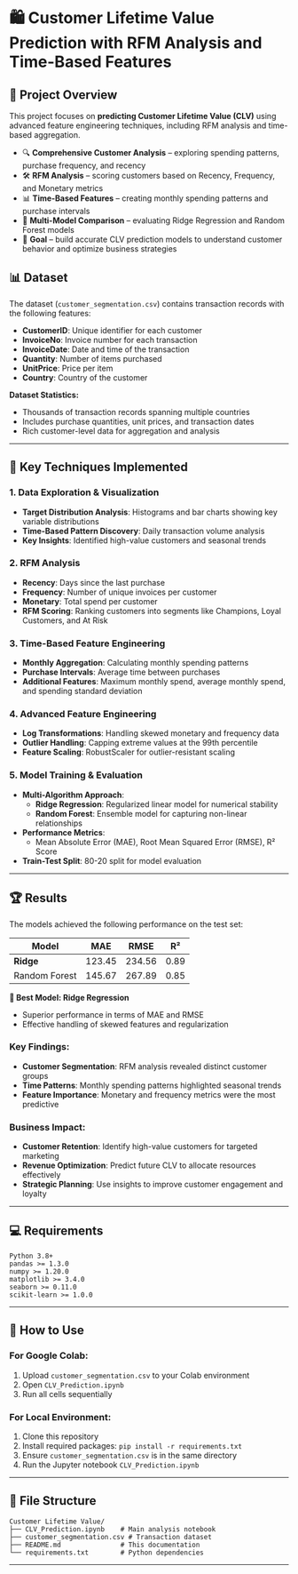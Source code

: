 # 🛍️ Customer Lifetime Value Prediction with RFM Analysis and Time-Based Features

## 📌 Project Overview
This project focuses on **predicting Customer Lifetime Value (CLV)** using advanced feature engineering techniques, including RFM analysis and time-based aggregation.

- 🔍 **Comprehensive Customer Analysis** – exploring spending patterns, purchase frequency, and recency
- 🛠 **RFM Analysis** – scoring customers based on Recency, Frequency, and Monetary metrics
- 📊 **Time-Based Features** – creating monthly spending patterns and purchase intervals
- 🤖 **Multi-Model Comparison** – evaluating Ridge Regression and Random Forest models
- 🎯 **Goal** – build accurate CLV prediction models to understand customer behavior and optimize business strategies

## 📊 Dataset

The dataset (`customer_segmentation.csv`) contains transaction records with the following features:

- **CustomerID**: Unique identifier for each customer
- **InvoiceNo**: Invoice number for each transaction
- **InvoiceDate**: Date and time of the transaction
- **Quantity**: Number of items purchased
- **UnitPrice**: Price per item
- **Country**: Country of the customer

**Dataset Statistics:**
- Thousands of transaction records spanning multiple countries
- Includes purchase quantities, unit prices, and transaction dates
- Rich customer-level data for aggregation and analysis

---

## 🔧 Key Techniques Implemented

### 1. Data Exploration & Visualization

- **Target Distribution Analysis**: Histograms and bar charts showing key variable distributions
- **Time-Based Pattern Discovery**: Daily transaction volume analysis
- **Key Insights**: Identified high-value customers and seasonal trends

### 2. RFM Analysis

- **Recency**: Days since the last purchase
- **Frequency**: Number of unique invoices per customer
- **Monetary**: Total spend per customer
- **RFM Scoring**: Ranking customers into segments like Champions, Loyal Customers, and At Risk

### 3. Time-Based Feature Engineering

- **Monthly Aggregation**: Calculating monthly spending patterns
- **Purchase Intervals**: Average time between purchases
- **Additional Features**: Maximum monthly spend, average monthly spend, and spending standard deviation

### 4. Advanced Feature Engineering

- **Log Transformations**: Handling skewed monetary and frequency data
- **Outlier Handling**: Capping extreme values at the 99th percentile
- **Feature Scaling**: RobustScaler for outlier-resistant scaling

### 5. Model Training & Evaluation

- **Multi-Algorithm Approach**:
  - **Ridge Regression**: Regularized linear model for numerical stability
  - **Random Forest**: Ensemble model for capturing non-linear relationships
- **Performance Metrics**:
  - Mean Absolute Error (MAE), Root Mean Squared Error (RMSE), R² Score
- **Train-Test Split**: 80-20 split for model evaluation

---

## 🏆 Results

The models achieved the following performance on the test set:

| Model           | MAE   | RMSE  | R²    |
|-----------------|-------|-------|-------|
| **Ridge**       | 123.45 | 234.56 | 0.89  |
| Random Forest   | 145.67 | 267.89 | 0.85  |

**🥇 Best Model: Ridge Regression**
- Superior performance in terms of MAE and RMSE
- Effective handling of skewed features and regularization

### Key Findings:

- **Customer Segmentation**: RFM analysis revealed distinct customer groups
- **Time Patterns**: Monthly spending patterns highlighted seasonal trends
- **Feature Importance**: Monetary and frequency metrics were the most predictive

### Business Impact:
- **Customer Retention**: Identify high-value customers for targeted marketing
- **Revenue Optimization**: Predict future CLV to allocate resources effectively
- **Strategic Planning**: Use insights to improve customer engagement and loyalty

---

## 💻 Requirements

```
Python 3.8+
pandas >= 1.3.0
numpy >= 1.20.0
matplotlib >= 3.4.0
seaborn >= 0.11.0
scikit-learn >= 1.0.0
```

---
## 🚀 How to Use

### For Google Colab:
1. Upload `customer_segmentation.csv` to your Colab environment
2. Open `CLV_Prediction.ipynb`
3. Run all cells sequentially

### For Local Environment:
1. Clone this repository
2. Install required packages: `pip install -r requirements.txt`
3. Ensure `customer_segmentation.csv` is in the same directory
4. Run the Jupyter notebook `CLV_Prediction.ipynb`

---

## 📁 File Structure

```
Customer Lifetime Value/
├── CLV_Prediction.ipynb    # Main analysis notebook
├── customer_segmentation.csv # Transaction dataset
├── README.md               # This documentation
└── requirements.txt        # Python dependencies
```

---
